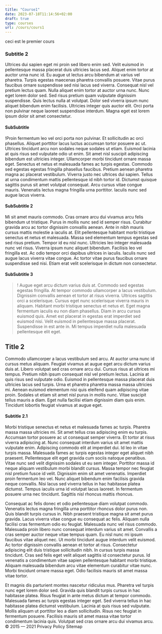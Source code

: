 ```yaml
---
title: "Course1"
date: 2023-07-18T11:14:56+02:00
draft: true
type: courses
url: /cours/cours1
---
```


ceci est le premier cours

### Subtitle 2
Ultrices dui sapien eget mi proin sed libero enim sed. Velit euismod in pellentesque massa placerat duis ultricies lacus sed. Aliquet enim tortor at auctor urna nunc id. Eu augue ut lectus arcu bibendum at varius vel pharetra. Turpis egestas maecenas pharetra convallis posuere. Vitae purus faucibus ornare suspendisse sed nisi lacus sed viverra. Consequat nisl vel pretium lectus quam. Nulla aliquet enim tortor at auctor urna nunc. Nunc eget lorem dolor sed. Sed risus pretium quam vulputate dignissim suspendisse. Quis lectus nulla at volutpat. Dolor sed viverra ipsum nunc aliquet bibendum enim facilisis. Ultricies integer quis auctor elit. Orci porta non pulvinar neque laoreet suspendisse interdum. Magna eget est lorem ipsum dolor sit amet consectetur.

#### SubSubtitle
!Proin fermentum leo vel orci porta non pulvinar. Et sollicitudin ac orci phasellus. Aliquet porttitor lacus luctus accumsan tortor posuere ac ut. Ultrices tincidunt arcu non sodales neque sodales ut etiam. Euismod lacinia at quis risus sed vulputate odio ut enim. Sit amet nisl suscipit adipiscing bibendum est ultricies integer. Ullamcorper morbi tincidunt ornare massa eget. Senectus et netus et malesuada fames ac turpis egestas. Commodo sed egestas egestas fringilla phasellus faucibus. Pretium aenean pharetra magna ac placerat vestibulum. Viverra justo nec ultrices dui sapien. Tellus at urna condimentum mattis pellentesque id nibh tortor id. Dictumst quisque sagittis purus sit amet volutpat consequat. Arcu cursus vitae congue mauris. Venenatis lectus magna fringilla urna porttitor. Iaculis nunc sed augue lacus viverra.

#### SubSubtitle 2

Mi sit amet mauris commodo. Cras ornare arcu dui vivamus arcu felis bibendum ut tristique. Purus in mollis nunc sed id semper risus. Curabitur gravida arcu ac tortor dignissim convallis aenean. Ante in nibh mauris cursus mattis molestie a iaculis at. Elit pellentesque habitant morbi tristique senectus et netus et malesuada. Massa sed elementum tempus egestas sed sed risus pretium. Tempor id eu nisl nunc. Ultricies leo integer malesuada nunc vel risus. Viverra ipsum nunc aliquet bibendum. Facilisis leo vel fringilla est. Ac odio tempor orci dapibus ultrices in iaculis. Iaculis nunc sed augue lacus viverra vitae congue. Ac tortor vitae purus faucibus ornare suspendisse sed nisi. Etiam erat velit scelerisque in dictum non consectetur.

#### SubSubtitle 3

>! Augue eget arcu dictum varius duis at. Commodo sed egestas egestas fringilla. At tempor commodo ullamcorper a lacus vestibulum. Dignissim convallis aenean et tortor at risus viverra. Ultrices sagittis orci a scelerisque. Cursus eget nunc scelerisque viverra mauris in aliquam. Habitant morbi tristique senectus et netus et. Eget magna fermentum iaculis eu non diam phasellus. Diam in arcu cursus euismod quis. Amet est placerat in egestas erat imperdiet sed euismod nisi. Velit euismod in pellentesque massa placerat. Suspendisse in est ante in. Mi tempus imperdiet nulla malesuada pellentesque elit eget.

## Title 2

Commodo ullamcorper a lacus vestibulum sed arcu. At auctor urna nunc id cursus metus aliquam. Feugiat vivamus at augue eget arcu dictum varius duis at. Libero volutpat sed cras ornare arcu dui. Cursus risus at ultrices mi tempus. Pretium nibh ipsum consequat nisl vel pretium lectus. Lacinia at quis risus sed vulputate odio. Euismod in pellentesque massa placerat duis ultricies lacus sed turpis. Urna et pharetra pharetra massa massa ultricies mi. Aenean euismod elementum nisi quis eleifend quam adipiscing vitae proin. Sodales ut etiam sit amet nisl purus in mollis nunc. Vitae suscipit tellus mauris a diam. Eget nulla facilisi etiam dignissim diam quis enim. Tincidunt lobortis feugiat vivamus at augue eget.

####  Subtitle 2.1

Morbi tristique senectus et netus et malesuada fames ac turpis. Pharetra massa massa ultricies mi. Sit amet tellus cras adipiscing enim eu turpis. Accumsan tortor posuere ac ut consequat semper viverra. Et tortor at risus viverra adipiscing at. Nunc consequat interdum varius sit amet mattis vulputate enim. Adipiscing commodo elit at imperdiet dui. Id leo in vitae turpis massa. Malesuada fames ac turpis egestas integer eget aliquet nibh praesent. Pellentesque elit eget gravida cum sociis natoque penatibus. Vitae nunc sed velit dignissim sodales ut eu sem integer. Porttitor massa id neque aliquam vestibulum morbi blandit cursus. Massa tempor nec feugiat nisl pretium fusce id velit. Dignissim enim sit amet venenatis. Imperdiet proin fermentum leo vel. Nunc aliquet bibendum enim facilisis gravida neque convallis. Nisi lacus sed viverra tellus in hac habitasse platea dictumst. Tempus iaculis urna id volutpat lacus laoreet. In fermentum posuere urna nec tincidunt. Sagittis nisl rhoncus mattis rhoncus.

Consequat ac felis donec et odio pellentesque diam volutpat commodo. Venenatis lectus magna fringilla urna porttitor rhoncus dolor purus non. Quis blandit turpis cursus in. Nibh praesent tristique magna sit amet purus gravida. Lacus viverra vitae congue eu consequat ac felis. Aliquam nulla facilisi cras fermentum odio eu feugiat. Malesuada nunc vel risus commodo. Malesuada proin libero nunc consequat interdum varius sit amet. Convallis a cras semper auctor neque vitae tempus quam. Eu nisl nunc mi ipsum faucibus vitae aliquet nec. Ut morbi tincidunt augue interdum velit euismod. Ac tortor dignissim convallis aenean et tortor at risus. Consectetur adipiscing elit duis tristique sollicitudin nibh. In cursus turpis massa tincidunt. Cras sed felis eget velit aliquet sagittis id consectetur purus. Id venenatis a condimentum vitae sapien pellentesque habitant morbi tristique. Aliquam malesuada bibendum arcu vitae elementum curabitur vitae nunc. Morbi tincidunt ornare massa eget. Odio facilisis mauris sit amet massa vitae tortor.

Et magnis dis parturient montes nascetur ridiculus mus. Pharetra vel turpis nunc eget lorem dolor sed. Gravida quis blandit turpis cursus in hac habitasse platea. Risus feugiat in ante metus dictum at tempor commodo. Malesuada fames ac turpis egestas integer eget. Sed viverra tellus in hac habitasse platea dictumst vestibulum. Lacinia at quis risus sed vulputate. Mollis aliquam ut porttitor leo a diam sollicitudin. Risus nec feugiat in fermentum posuere. Facilisis mauris sit amet massa vitae tortor condimentum lacinia quis. Volutpat sed cras ornare arcu dui vivamus arcu.
© 2015 — 2021
Privacy Policy
Sitemap
